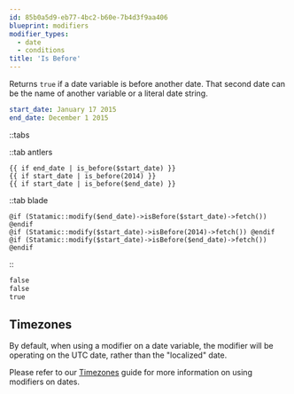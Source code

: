 ```yaml
---
id: 85b0a5d9-eb77-4bc2-b60e-7b4d3f9aa406
blueprint: modifiers
modifier_types:
  - date
  - conditions
title: 'Is Before'
---
```

Returns `true` if a date variable is before another date. That second date can be the name of another variable or a literal date string.

```yaml
start_date: January 17 2015
end_date: December 1 2015
```

::tabs

::tab antlers
```antlers
{{ if end_date | is_before($start_date) }}
{{ if start_date | is_before(2014) }}
{{ if start_date | is_before($end_date) }}
```
::tab blade
```blade
@if (Statamic::modify($end_date)->isBefore($start_date)->fetch()) @endif
@if (Statamic::modify($start_date)->isBefore(2014)->fetch()) @endif
@if (Statamic::modify($start_date)->isBefore($end_date)->fetch()) @endif
```
::

```html
false
false
true
```

## Timezones

By default, when using a modifier on a date variable, the modifier will be operating on the UTC date, rather than the "localized" date.

Please refer to our [Timezones](/tips/timezones) guide for more information on using modifiers on dates.